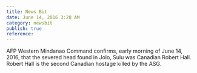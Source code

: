 ```yaml
---
title: News Bit
date: June 14, 2016 3:28 AM
category: newsbit
publish: true
reference:
---
```


AFP Western Mindanao Command confirms, early morning of June 14, 2016, that the severed head found in Jolo, Sulu was Canadian Robert Hall. Robert Hall is the second Canadian hostage killed by the ASG.